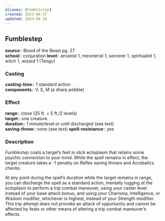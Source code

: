 ```yaml
---
aliases: [Fumblestep]
created: 2023-04-27
updated: 2023-04-28
---
```


## Fumblestep

**source**:: Blood of the Beast pg. 27  
**school**:: conjuration
**level**:: arcanist 1, mesmerist 1, sorcerer 1, spiritualist 1, witch 1, wizard 1 (Tengu)

### Casting

**casting-time**:: 1 standard action  
**components**:: V, S, M (a sharp pebble)

### Effect

**range**:: close (25 ft. + 5 ft./2 levels)  
**target**:: one creature  
**duration**:: 1 minute/level or until discharged (see text)  
**saving-throw**:: none (see text)
**spell-resistance**:: yes

### Description

*Fumblestep* coats a target’s feet in slick ectoplasm that retains some psychic connection to your mind. While the spell remains in effect, the target creature takes a -1 penalty on Reflex saving throws and Acrobatics checks.  
  
At any point during the spell’s duration while the target remains in range, you can discharge the spell as a standard action, mentally tugging at the ectoplasm to perform a trip combat maneuver, using your caster level instead of your base attack bonus, and using your Charisma, Intelligence, or Wisdom modifier, whichever is highest, instead of your Strength modifier. This trip attempt does not provoke an attack of opportunity and cannot be affected by feats or other means of altering a trip combat maneuver’s effects.
